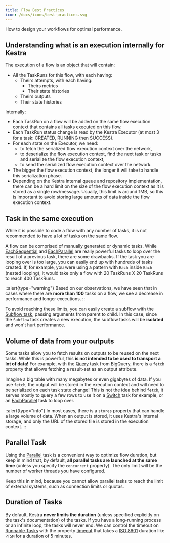 ```yaml
---
title: Flow Best Practices
icon: /docs/icons/best-practices.svg
---
```


How to design your workflows for optimal performance.

## Understanding what is an execution internally for Kestra

The execution of a flow is an object that will contain:
- All the TaskRuns for this flow, with each having:
    - Theirs attempts, with each having:
        - Theirs metrics
        - Their state histories
    - Theirs outputs
    - Their state histories

Internally:
- Each TaskRun on a flow will be added on the same flow execution context that contains all tasks executed on this flow.
- Each TaskRun status change is read by the Kestra Executor (at most 3 for a task: CREATED, RUNNING then SUCCESS).
- For each state on the Executor, we need:
    - to fetch the serialized flow execution context over the network,
    - to deserialize the flow execution context, find the next task or tasks and serialize the flow execution context,
    - to send the serialized flow execution context over the network.
- The bigger the flow execution context, the longer it will take to handle this serialization phase.
- Depending on the Kestra internal queue and repository implementation, there can be a hard limit on the size of the flow execution context as it is stored as a single row/message. Usually, this limit is around 1MB, so this is important to avoid storing large amounts of data inside the flow execution context.

## Task in the same execution

While it is possible to code a flow with any number of tasks, it is not recommended to have a lot of tasks on the same flow.

A flow can be comprised of manually generated or dynamic tasks. While [EachSequential](/plugins/core/tasks/flows/io.kestra.plugin.core.flow.EachSequential) and [EachParallel](/plugins/core/tasks/flows/io.kestra.plugin.core.flow.EachParallel) are really powerful tasks to loop over the result of a previous task, there are some drawbacks. If the task you are looping over is too large, you can easily end up with hundreds of tasks created. If, for example, you were using a pattern with `Each` inside `Each` (nested looping), it would take only a flow with 20 TaskRuns X 20 TaskRuns to reach 400 TaskRuns.

::alert{type="warning"}
Based on our observations, we have seen that in cases where there are **more than 100** tasks on a flow, we see a decrease in performance and longer executions.
::

To avoid reaching these limits, you can easily create a subflow with the [Subflow task](../04.workflow-components/10.subflows.md), passing arguments from parent to child. In this case, since the `Subflow` task creates a new execution, the subflow tasks will be **isolated** and won't hurt performance.

## Volume of data from your outputs

Some tasks allow you to fetch results on outputs to be reused on the next tasks.
While this is powerful, this **is not intended to be used to transport a lot of data!**
For example, with the [Query](/plugins/plugin-gcp/bigquery/io.kestra.plugin.gcp.bigquery.query) task from BigQuery, there is a `fetch` property that allows fetching a result-set as an output attribute.

Imagine a big table with many megabytes or even gigabytes of data. If you use `fetch`, the output will be stored in the execution context and will need to be serialized on each task state change! This is not the idea behind `fetch`, it serves mostly to query a few rows to use it on a [Switch](/plugins/core/tasks/flows/io.kestra.plugin.core.flow.Switch) task for example, or an [EachParallel](/plugins/core/tasks/flows/io.kestra.plugin.core.flow.EachParallel) task to loop over.

::alert{type="info"}
In most cases, there is a `stores` property that can handle a large volume of data. When an output is stored, it uses Kestra's internal storage, and only the URL of the stored file is stored in the execution context.
::


## Parallel Task
Using the [Parallel](/plugins/core/tasks/flows/io.kestra.plugin.core.flow.Parallel) task is a convenient way to optimize flow duration, but keep in mind that, by default, **all parallel tasks are launched at the same time** (unless you specify the `concurrent` property). The only limit will be the number of worker threads you have configured.

Keep this in mind, because you cannot allow parallel tasks to reach the limit of external systems, such as connection limits or quotas.


## Duration of Tasks
By default, Kestra **never limits the duration** (unless specified explicitly on the task's documentation) of the tasks. If you have a long-running process or an infinite loop, the tasks will never end. We can control the timeout on [Runnable Tasks](../04.workflow-components/01.tasks/01.runnable-tasks.md) with the property [timeout](../04.workflow-components/13.timeout.md) that takes a [ISO 8601](https://en.wikipedia.org/wiki/ISO_8601) duration like `PT5M` for a duration of 5 minutes.
